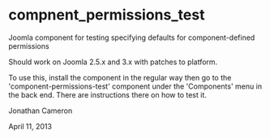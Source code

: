 compnent_permissions_test
=========================

Joomla component for testing specifying defaults for component-defined
permissions

Should work on Joomla 2.5.x and 3.x with patches to platform.

To use this, install the component in the regular way then go to the
'component-permissions-test' component under the 'Components' menu in the back
end.  There are instructions there on how to test it.

Jonathan Cameron

April 11, 2013
